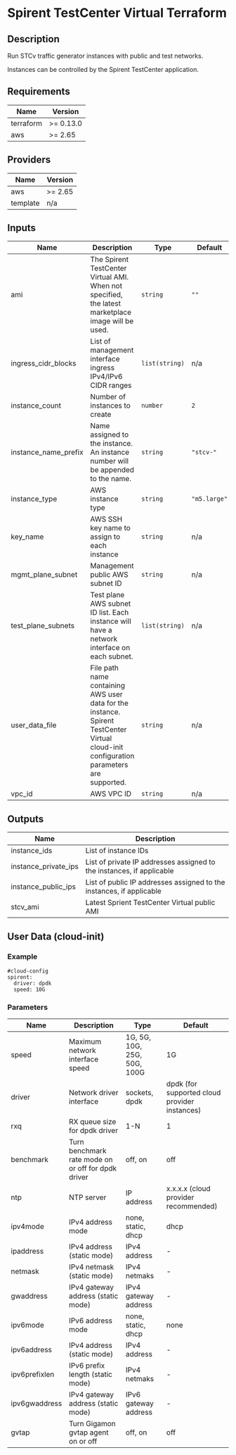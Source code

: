 # Spirent TestCenter Virtual Terraform

## Description

Run STCv traffic generator instances with public and test networks.

Instances can be controlled by the Spirent TestCenter application.

<!-- BEGINNING OF PRE-COMMIT-TERRAFORM DOCS HOOK -->
## Requirements

| Name | Version |
|------|---------|
| terraform | >= 0.13.0 |
| aws | >= 2.65 |

## Providers

| Name | Version |
|------|---------|
| aws | >= 2.65 |
| template | n/a |

## Inputs

| Name | Description | Type | Default | Required |
|------|-------------|------|---------|:--------:|
| ami | The Spirent TestCenter Virtual AMI. When not specified, the latest marketplace image will be used. | `string` | `""` | no |
| ingress\_cidr\_blocks | List of management interface ingress IPv4/IPv6 CIDR ranges | `list(string)` | n/a | yes |
| instance\_count | Number of instances to create | `number` | `2` | no |
| instance\_name\_prefix | Name assigned to the instance.  An instance number will be appended to the name. | `string` | `"stcv-"` | no |
| instance\_type | AWS instance type | `string` | `"m5.large"` | no |
| key\_name | AWS SSH key name to assign to each instance | `string` | n/a | yes |
| mgmt\_plane\_subnet | Management public AWS subnet ID | `string` | n/a | yes |
| test\_plane\_subnets | Test plane AWS subnet ID list.  Each instance will have a network interface on each subnet. | `list(string)` | n/a | yes |
| user\_data\_file | File path name containing AWS user data for the instance.  Spirent TestCenter Virtual cloud-init configuration parameters are supported. | `string` | n/a | yes |
| vpc\_id | AWS VPC ID | `string` | n/a | yes |

## Outputs

| Name | Description |
|------|-------------|
| instance\_ids | List of instance IDs |
| instance\_private\_ips | List of private IP addresses assigned to the instances, if applicable |
| instance\_public\_ips | List of public IP addresses assigned to the instances, if applicable |
| stcv\_ami | Latest Sprient TestCenter Virtual public AMI |

<!-- END OF PRE-COMMIT-TERRAFORM DOCS HOOK -->

## User Data (cloud-init)

### Example
```
#cloud-config
spirent:
  driver: dpdk
  speed: 10G
```

### Parameters

| Name | Description |  Type | Default 
|------|-------------|-------------|-------------
| speed | Maximum network interface speed | 1G, 5G, 10G, 25G, 50G, 100G | 1G
| driver | Network driver interface | sockets, dpdk | dpdk (for supported cloud provider instances) 
| rxq | RX queue size for dpdk driver | 1-N | 1
| benchmark | Turn benchmark rate mode on or off for dpdk driver| off, on | off
| ntp | NTP server | IP address | x.x.x.x (cloud provider recommended)
| ipv4mode | IPv4 address mode | none, static, dhcp | dhcp
| ipaddress | IPv4 address (static mode) | IPv4 address | - 
| netmask | IPv4 netmask (static mode) | IPv4 netmaks | -  
| gwaddress | IPv4 gateway address (static mode) | IPv4 gateway address | - 
| ipv6mode | IPv6 address mode | none, static, dhcp | none
| ipv6address | IPv4 address (static mode) | IPv4 address | - 
| ipv6prefixlen | IPv6 prefix length (static mode) | IPv4 netmaks | -  
| ipv6gwaddress | IPv4 gateway address (static mode) | IPv6 gateway address | - 
| gvtap | Turn Gigamon gvtap agent on or off| off, on | off

